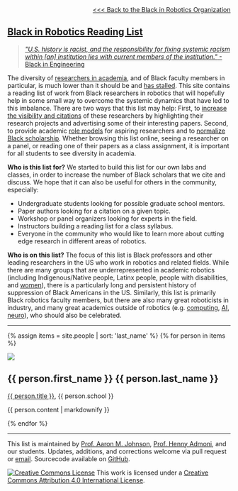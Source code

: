 <div style="text-align: right"> <a href="http://blackinrobotics.org"> &lt;&lt;&lt; Back to the Black in Robotics Organization </div>

## Black in Robotics Reading List

>_"U.S. history is racist, and the responsibility for fixing systemic racism within [an] institution lies with current members of the institution."_ -[Black in Engineering](https://blackinengineering.org/action-item-list/)

The diversity of [researchers in academia](https://www.pewresearch.org/fact-tank/2019/07/31/us-college-faculty-student-diversity/), and of Black faculty members in particular, is much lower than it should be and [has stalled](https://vanderbilt.app.box.com/s/qqehfi70bq5zmnptqvhqivpf9s6wlkzq). This site contains a reading list of work from Black researchers in robotics that will hopefully help in some small way to overcome the systemic dynamics that have led to this imbalance. There are two ways that this list may help: First, to [increase the visibility and citations](https://blackincomputing.org/action-item-list/) of these researchers by highlighting their research projects and advertising some of their interesting papers. Second, to provide academic [role models](https://www.insidehighered.com/advice/2016/05/25/why-its-important-identify-role-models-essay) for aspiring researchers and to [normalize Black scholarship](https://blackinengineering.org/action-item-list/). Whether browsing this list online, seeing a researcher on a panel, or reading one of their papers as a class assignment, it is important for all students to see diversity in academia.

**Who is this list for?** We started to build this list for our own labs and classes, in order to increase the number of Black scholars that we cite and discuss. We hope that it can also be useful for others in the community, especially:
* Undergraduate students looking for possible graduate school mentors.
* Paper authors looking for a citation on a given topic.
* Workshop or panel organizers looking for experts in the field.
* Instructors building a reading list for a class syllabus.
* Everyone in the community who would like to learn more about cutting edge research in different areas of robotics.

**Who is on this list?** The focus of this list is Black professors and other leading researchers in the US who work in robotics and related fields. While there are many groups that are underrepresented in academic robotics (including Indigenous/Native people, Latinx people, people with disabilities, and [women](https://us-women-in-robotics-research.github.io/)), there is a particularly long and persistent history of suppression of Black Americans in the US. Similarly, this list is primarily Black robotics faculty members, but there are also many great roboticists in industry, and many great academics outside of robotics (e.g. [computing](https://blackcomputeher.org/citeher-bibliography/), [AI](https://blackinai.github.io/), [neuro](https://www.blackinneuro.com/profiles)), who should also be celebrated. 

<hr>

{% assign items = site.people | sort: 'last_name' %}
{% for person in items %}
<div class="person">
  <img src="{{ person.image  }}">
  <div class="persondesc">
      <h2>{{ person.first_name }} {{ person.last_name }}</h2>
      <p><a href="{{ person.website }}">{{ person.title }}</a>, {{  person.school  }} </p>
      <p>{{ person.content | markdownify }}</p>
  </div>
</div>
{% endfor %}


<hr>

This list is maintained by [Prof. Aaron M. Johnson](http://www.andrew.cmu.edu/user/amj1/), [Prof. Henny Admoni](https://hennyadmoni.com/), and our students.
Updates, additions, and corrections welcome via pull request or [email](mailto:amj1+blackinrobotics@andrew.cmu.edu).
Sourcecode available on [GitHub](https://github.com/BlackInRobotics/BlackInRobotics.github.io). 

<a rel="license" href="http://creativecommons.org/licenses/by/4.0/"><img alt="Creative Commons License" style="border-width:0" src="https://i.creativecommons.org/l/by/4.0/80x15.png" /></a> This work is licensed under a <a rel="license" href="http://creativecommons.org/licenses/by/4.0/">Creative Commons Attribution 4.0 International License</a>.
